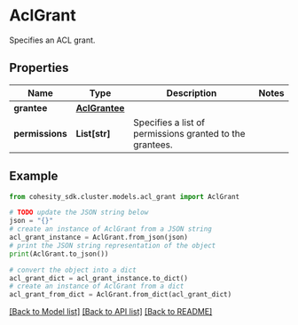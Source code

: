 # AclGrant

Specifies an ACL grant.

## Properties

Name | Type | Description | Notes
------------ | ------------- | ------------- | -------------
**grantee** | [**AclGrantee**](AclGrantee.md) |  | 
**permissions** | **List[str]** | Specifies a list of permissions granted to the grantees. | 

## Example

```python
from cohesity_sdk.cluster.models.acl_grant import AclGrant

# TODO update the JSON string below
json = "{}"
# create an instance of AclGrant from a JSON string
acl_grant_instance = AclGrant.from_json(json)
# print the JSON string representation of the object
print(AclGrant.to_json())

# convert the object into a dict
acl_grant_dict = acl_grant_instance.to_dict()
# create an instance of AclGrant from a dict
acl_grant_from_dict = AclGrant.from_dict(acl_grant_dict)
```
[[Back to Model list]](../README.md#documentation-for-models) [[Back to API list]](../README.md#documentation-for-api-endpoints) [[Back to README]](../README.md)


